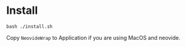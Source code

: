 # Install
```
bash ./install.sh
```

Copy `NeovideWrap` to Application if you are using MacOS and neovide.
